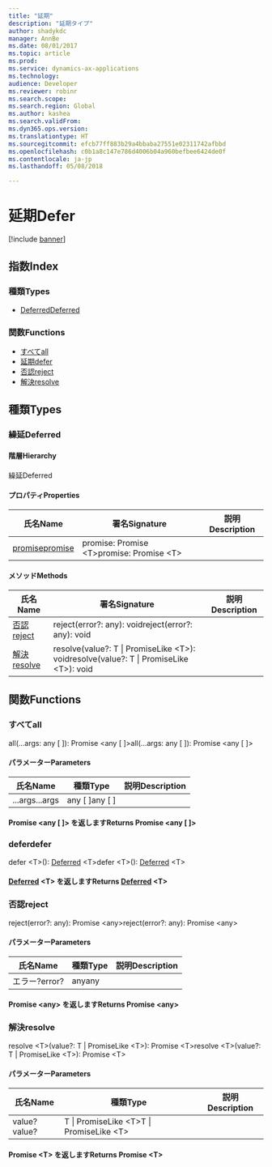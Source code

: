 ```yaml
---
title: "延期"
description: "延期タイプ"
author: shadykdc
manager: AnnBe
ms.date: 08/01/2017
ms.topic: article
ms.prod: 
ms.service: dynamics-ax-applications
ms.technology: 
audience: Developer
ms.reviewer: robinr
ms.search.scope: 
ms.search.region: Global
ms.author: kashea
ms.search.validFrom: 
ms.dyn365.ops.version: 
ms.translationtype: HT
ms.sourcegitcommit: efcb77ff883b29a4bbaba27551e02311742afbbd
ms.openlocfilehash: c0b1a8c147e786d4006b04a960befbee6424de0f
ms.contentlocale: ja-jp
ms.lasthandoff: 05/08/2018

---
```


# <a name="defer"></a><span data-ttu-id="a43d4-103">延期</span><span class="sxs-lookup"><span data-stu-id="a43d4-103">Defer</span></span> 

[!include [banner](../../../../includes/banner.md)]

## <a name="index"></a><span data-ttu-id="a43d4-104">指数</span><span class="sxs-lookup"><span data-stu-id="a43d4-104">Index</span></span>

### <a name="types"></a><span data-ttu-id="a43d4-105">種類</span><span class="sxs-lookup"><span data-stu-id="a43d4-105">Types</span></span>

* [<span data-ttu-id="a43d4-106">Deferred</span><span class="sxs-lookup"><span data-stu-id="a43d4-106">Deferred</span></span>](../interfaces/defer-ideferred.md)

### <a name="functions"></a><span data-ttu-id="a43d4-107">関数</span><span class="sxs-lookup"><span data-stu-id="a43d4-107">Functions</span></span>

* [<span data-ttu-id="a43d4-108">すべて</span><span class="sxs-lookup"><span data-stu-id="a43d4-108">all</span></span>](defer.md#all)
* [<span data-ttu-id="a43d4-109">延期</span><span class="sxs-lookup"><span data-stu-id="a43d4-109">defer</span></span>](defer.md)
* [<span data-ttu-id="a43d4-110">否認</span><span class="sxs-lookup"><span data-stu-id="a43d4-110">reject</span></span>](defer.md#reject)
* [<span data-ttu-id="a43d4-111">解決</span><span class="sxs-lookup"><span data-stu-id="a43d4-111">resolve</span></span>](defer.md#resolve)

## <a name="types"></a><span data-ttu-id="a43d4-112">種類</span><span class="sxs-lookup"><span data-stu-id="a43d4-112">Types</span></span>


### <a name="deferred"></a><span data-ttu-id="a43d4-113">繰延</span><span class="sxs-lookup"><span data-stu-id="a43d4-113">Deferred</span></span>

#### <a name="hierarchy"></a><span data-ttu-id="a43d4-114">階層</span><span class="sxs-lookup"><span data-stu-id="a43d4-114">Hierarchy</span></span>

<span data-ttu-id="a43d4-115">繰延</span><span class="sxs-lookup"><span data-stu-id="a43d4-115">Deferred</span></span> <br>

#### <a name="properties"></a><span data-ttu-id="a43d4-116">プロパティ</span><span class="sxs-lookup"><span data-stu-id="a43d4-116">Properties</span></span>

| <span data-ttu-id="a43d4-117">氏名</span><span class="sxs-lookup"><span data-stu-id="a43d4-117">Name</span></span> | <span data-ttu-id="a43d4-118">署名</span><span class="sxs-lookup"><span data-stu-id="a43d4-118">Signature</span></span> | <span data-ttu-id="a43d4-119">説明</span><span class="sxs-lookup"><span data-stu-id="a43d4-119">Description</span></span> |
| ---- | --------- | ----------- |
| [<span data-ttu-id="a43d4-120">promise</span><span class="sxs-lookup"><span data-stu-id="a43d4-120">promise</span></span>](../interfaces/defer-ideferred.md#promise) |<span data-ttu-id="a43d4-121">promise: Promise &lt;T&gt;</span><span class="sxs-lookup"><span data-stu-id="a43d4-121">promise: Promise &lt;T&gt;</span></span> <br>|  |

#### <a name="methods"></a><span data-ttu-id="a43d4-122">メソッド</span><span class="sxs-lookup"><span data-stu-id="a43d4-122">Methods</span></span>

| <span data-ttu-id="a43d4-123">氏名</span><span class="sxs-lookup"><span data-stu-id="a43d4-123">Name</span></span> | <span data-ttu-id="a43d4-124">署名</span><span class="sxs-lookup"><span data-stu-id="a43d4-124">Signature</span></span> | <span data-ttu-id="a43d4-125">説明</span><span class="sxs-lookup"><span data-stu-id="a43d4-125">Description</span></span> |
| ---- | --------- | ----------- |
| [<span data-ttu-id="a43d4-126">否認</span><span class="sxs-lookup"><span data-stu-id="a43d4-126">reject</span></span>](../interfaces/defer-ideferred.md#reject) |<span data-ttu-id="a43d4-127">reject(error?: any): void</span><span class="sxs-lookup"><span data-stu-id="a43d4-127">reject(error?: any): void</span></span>|  |
| [<span data-ttu-id="a43d4-128">解決</span><span class="sxs-lookup"><span data-stu-id="a43d4-128">resolve</span></span>](../interfaces/defer-ideferred.md#resolve) |<span data-ttu-id="a43d4-129">resolve(value?: T &#124; PromiseLike &lt;T&gt;): void</span><span class="sxs-lookup"><span data-stu-id="a43d4-129">resolve(value?: T &#124; PromiseLike &lt;T&gt;): void</span></span>|  |

## <a name="functions"></a><span data-ttu-id="a43d4-130">関数</span><span class="sxs-lookup"><span data-stu-id="a43d4-130">Functions</span></span>


### <a name="all"></a><span data-ttu-id="a43d4-131">すべて</span><span class="sxs-lookup"><span data-stu-id="a43d4-131">all</span></span>
<span data-ttu-id="a43d4-132">all(...args: any [ ]): Promise &lt;any [ ]&gt;</span><span class="sxs-lookup"><span data-stu-id="a43d4-132">all(...args: any [ ]): Promise &lt;any [ ]&gt;</span></span>




#### <a name="parameters"></a><span data-ttu-id="a43d4-133">パラメーター</span><span class="sxs-lookup"><span data-stu-id="a43d4-133">Parameters</span></span>

| <span data-ttu-id="a43d4-134">氏名</span><span class="sxs-lookup"><span data-stu-id="a43d4-134">Name</span></span> | <span data-ttu-id="a43d4-135">種類</span><span class="sxs-lookup"><span data-stu-id="a43d4-135">Type</span></span> | <span data-ttu-id="a43d4-136">説明</span><span class="sxs-lookup"><span data-stu-id="a43d4-136">Description</span></span> |
| ---- | ---- | ----------- |
| <span data-ttu-id="a43d4-137">...args</span><span class="sxs-lookup"><span data-stu-id="a43d4-137">...args</span></span>|<span data-ttu-id="a43d4-138">any [ ]</span><span class="sxs-lookup"><span data-stu-id="a43d4-138">any [ ]</span></span>||

#### <a name="returns-promise-ltany--gt"></a><span data-ttu-id="a43d4-139">Promise &lt;any [ ]&gt; を返します</span><span class="sxs-lookup"><span data-stu-id="a43d4-139">Returns Promise &lt;any [ ]&gt;</span></span>


### <a name="defer"></a><span data-ttu-id="a43d4-140">defer</span><span class="sxs-lookup"><span data-stu-id="a43d4-140">defer</span></span>
<span data-ttu-id="a43d4-141">defer &lt;T&gt;(): [Deferred](../interfaces/defer-ideferred.md) &lt;T&gt;</span><span class="sxs-lookup"><span data-stu-id="a43d4-141">defer &lt;T&gt;(): [Deferred](../interfaces/defer-ideferred.md) &lt;T&gt;</span></span>



#### <a name="returns-deferredinterfacesdefer-ideferredmd-lttgt"></a><span data-ttu-id="a43d4-142">[Deferred](../interfaces/defer-ideferred.md) &lt;T&gt; を返します</span><span class="sxs-lookup"><span data-stu-id="a43d4-142">Returns [Deferred](../interfaces/defer-ideferred.md) &lt;T&gt;</span></span>


### <a name="reject"></a><span data-ttu-id="a43d4-143">否認</span><span class="sxs-lookup"><span data-stu-id="a43d4-143">reject</span></span>
<span data-ttu-id="a43d4-144">reject(error?: any): Promise &lt;any&gt;</span><span class="sxs-lookup"><span data-stu-id="a43d4-144">reject(error?: any): Promise &lt;any&gt;</span></span>




#### <a name="parameters"></a><span data-ttu-id="a43d4-145">パラメーター</span><span class="sxs-lookup"><span data-stu-id="a43d4-145">Parameters</span></span>

| <span data-ttu-id="a43d4-146">氏名</span><span class="sxs-lookup"><span data-stu-id="a43d4-146">Name</span></span> | <span data-ttu-id="a43d4-147">種類</span><span class="sxs-lookup"><span data-stu-id="a43d4-147">Type</span></span> | <span data-ttu-id="a43d4-148">説明</span><span class="sxs-lookup"><span data-stu-id="a43d4-148">Description</span></span> |
| ---- | ---- | ----------- |
| <span data-ttu-id="a43d4-149">エラー?</span><span class="sxs-lookup"><span data-stu-id="a43d4-149">error?</span></span>|<span data-ttu-id="a43d4-150">any</span><span class="sxs-lookup"><span data-stu-id="a43d4-150">any</span></span>||

#### <a name="returns-promise-ltanygt"></a><span data-ttu-id="a43d4-151">Promise &lt;any&gt; を返します</span><span class="sxs-lookup"><span data-stu-id="a43d4-151">Returns Promise &lt;any&gt;</span></span>


### <a name="resolve"></a><span data-ttu-id="a43d4-152">解決</span><span class="sxs-lookup"><span data-stu-id="a43d4-152">resolve</span></span>
<span data-ttu-id="a43d4-153">resolve &lt;T&gt;(value?: T &#124; PromiseLike &lt;T&gt;): Promise &lt;T&gt;</span><span class="sxs-lookup"><span data-stu-id="a43d4-153">resolve &lt;T&gt;(value?: T &#124; PromiseLike &lt;T&gt;): Promise &lt;T&gt;</span></span>




#### <a name="parameters"></a><span data-ttu-id="a43d4-154">パラメーター</span><span class="sxs-lookup"><span data-stu-id="a43d4-154">Parameters</span></span>

| <span data-ttu-id="a43d4-155">氏名</span><span class="sxs-lookup"><span data-stu-id="a43d4-155">Name</span></span> | <span data-ttu-id="a43d4-156">種類</span><span class="sxs-lookup"><span data-stu-id="a43d4-156">Type</span></span> | <span data-ttu-id="a43d4-157">説明</span><span class="sxs-lookup"><span data-stu-id="a43d4-157">Description</span></span> |
| ---- | ---- | ----------- |
| <span data-ttu-id="a43d4-158">value?</span><span class="sxs-lookup"><span data-stu-id="a43d4-158">value?</span></span>|<span data-ttu-id="a43d4-159">T &#124; PromiseLike &lt;T&gt;</span><span class="sxs-lookup"><span data-stu-id="a43d4-159">T &#124; PromiseLike &lt;T&gt;</span></span>||

#### <a name="returns-promise-lttgt"></a><span data-ttu-id="a43d4-160">Promise &lt;T&gt; を返します</span><span class="sxs-lookup"><span data-stu-id="a43d4-160">Returns Promise &lt;T&gt;</span></span>


